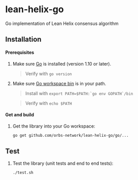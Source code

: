 # lean-helix-go
Go implementation of Lean Helix consensus algorithm

## Installation

#### Prerequisites

1. Make sure [Go](https://golang.org/doc/install) is installed (version 1.10 or later).

    > Verify with `go version`

2. Make sure [Go workspace bin](https://stackoverflow.com/questions/42965673/cant-run-go-bin-in-terminal) is in your path.

    > Install with ``export PATH=$PATH:`go env GOPATH`/bin``

    > Verify with `echo $PATH`

#### Get and build

1. Get the library into your Go workspace:

     ```sh
     go get github.com/orbs-network/lean-helix-go/go/...
     ```

## Test

1. Test the library (unit tests and end to end tests):

    ```sh
    ./test.sh
    ```
